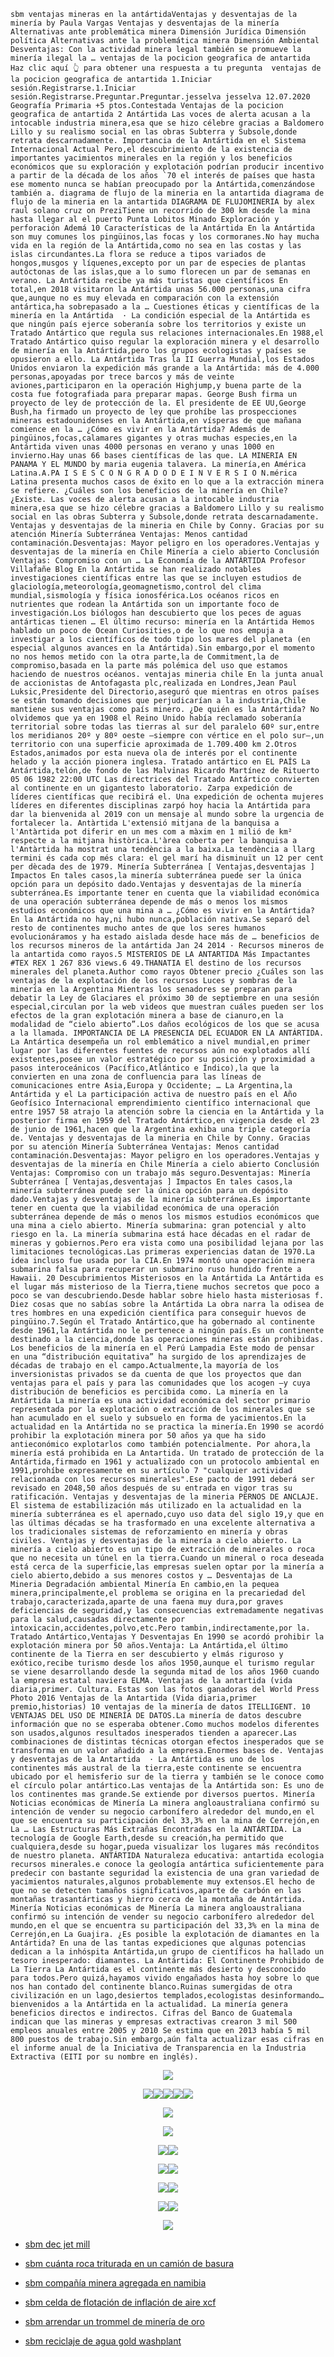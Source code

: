 
```
sbm ventajas mineras en la antártidaVentajas y desventajas de la minería by Paula Vargas Ventajas y desventajas de la minería Alternativas ante problemática minera Dimensión Jurídica Dimensión política Alternativas ante la problemática minera Dimensión Ambiental Desventajas: Con la actividad minera legal también se promueve la minería ilegal la … ventajas de la pocicion geografica de antartida Haz clic aquí 👆 para obtener una respuesta a tu pregunta ️ ventajas de la pocicion geografica de antartida 1.Iniciar sesión.Registrarse.1.Iniciar sesión.Registrarse.Preguntar.Preguntar.jesselva jesselva 12.07.2020 Geografía Primaria +5 ptos.Contestada Ventajas de la pocicion geografica de antartida 2 Antártida Las voces de alerta acusan a la intocable industria minera,esa que se hizo célebre gracias a Baldomero Lillo y su realismo social en las obras Subterra y Subsole,donde retrata descarnadamente. Importancia de la Antártida en el Sistema Internacional Actual Pero,el descubrimiento de la existencia de importantes yacimientos minerales en la región y los beneficios económicos que su exploración y explotación podrían producir incentivo a partir de la década de los años `70 el interés de países que hasta ese momento nunca se habían preocupado por la Antártida,comenzándose también a. diagrama de flujo de la mineria en la antartida diagrama de flujo de la mineria en la antartida DIAGRAMA DE FLUJOMINERIA by alex raul solano cruz on PreziTiene un recorrido de 300 km desde la mina hasta llegar al el puerto Punta Lobitos Minado Exploración y perforación Ademá 10 Características de la Antártida En la Antártida son muy comunes los pingüinos,las focas y los cormoranes.No hay mucha vida en la región de la Antártida,como no sea en las costas y las islas circundantes.La flora se reduce a tipos variados de hongos,musgos y líquenes,excepto por un par de especies de plantas autóctonas de las islas,que a lo sumo florecen un par de semanas en verano. La Antártida recibe ya más turistas que científicos En total,en 2018 visitaron la Antártida unas 56.000 personas,una cifra que,aunque no es muy elevada en comparación con la extensión antártica,ha sobrepasado a la … Cuestiones éticas y científicas de la minería en la Antártida  · La condición especial de la Antártida es que ningún país ejerce soberanía sobre los territorios y existe un Tratado Antártico que regula sus relaciones internacionales.En 1988,el Tratado Antártico quiso regular la exploración minera y el desarrollo de minería en la Antártida,pero los grupos ecologistas y países se opusieron a ello. La Antártida Tras la II Guerra Mundial,los Estados Unidos enviaron la expedición más grande a la Antártida: más de 4.000 personas,apoyadas por trece barcos y más de veinte aviones,participaron en la operación Highjump,y buena parte de la costa fue fotografiada para preparar mapas. George Bush firma un proyecto de ley de protección de la. El presidente de EE UU,George Bush,ha firmado un proyecto de ley que prohíbe las prospecciones mineras estadounidenses en la Antártida,en vísperas de que mañana comience en la … ¿Cómo es vivir en la Antártida? Además de pingüinos,focas,calamares gigantes y otras muchas especies,en la Antártida viven unas 4000 personas en verano y unas 1000 en invierno.Hay unas 66 bases científicas de las que. LA MINERIA EN PANAMA Y EL MUNDO by maria eugenia talavera. La minería,en América Latina.A.PA I S E S C O N G R A D O D E I N V E R S I O N.mérica Latina presenta muchos casos de éxito en lo que a la extracción minera se refiere. ¿Cuáles son los beneficios de la minería en Chile? ¿Existe. Las voces de alerta acusan a la intocable industria minera,esa que se hizo célebre gracias a Baldomero Lillo y su realismo social en las obras Subterra y Subsole,donde retrata descarnadamente. Ventajas y desventajas de la mineria en Chile by Conny. Gracias por su atención Minería Subterránea Ventajas: Menos cantidad contaminación.Desventajas: Mayor peligro en los operadores.Ventajas y desventajas de la minería en Chile Minería a cielo abierto Conclusión Ventajas: Compromiso con un … La Economía de la ANTÁRTIDA Profesor Villafañe Blog En la Antártida se han realizado notables investigaciones científicas entre las que se incluyen estudios de glaciología,meteorología,geomagnetismo,control del clima mundial,sismología y física ionosférica.Los océanos ricos en nutrientes que rodean la Antártida son un importante foco de investigación.Los biólogos han descubierto que los peces de aguas antárticas tienen … El último recurso: minería en la Antártida Hemos hablado un poco de Ocean Curiosities,o de lo que nos empuja a investigar a los científicos de todo tipo los mares del planeta (en especial algunos avances en la Antártida).Sin embargo,por el momento no nos hemos metido con la otra parte,la de Commitment,la de compromiso,basada en la parte más polémica del uso que estamos haciendo de nuestros océanos. ventajas mineria chile En la junta anual de accionistas de Antofagasta plc,realizada en Londres,Jean Paul Luksic,Presidente del Directorio,aseguró que mientras en otros países se están tomando decisiones que perjudicarían a la industria,Chile mantiene sus ventajas como país minero. ¿De quién es la Antártida? No olvidemos que ya en 1908 el Reino Unido había reclamado soberanía territorial sobre todas las tierras al sur del paralelo 60º sur,entre los meridianos 20º y 80º oeste —siempre con vértice en el polo sur—,un territorio con una superficie aproximada de 1.709.400 km 2.Otros Estados,animados por esta nueva ola de interés por el continente helado y la acción pionera inglesa. Tratado antártico en EL PAÍS La Antártida,telón,de fondo de las Malvinas Ricardo Martínez de Rituerto 05 06 1982 22:00 UTC Las directrices del Tratado Antártico convierten al continente en un gigantesto laboratorio. Zarpa expedición de líderes científicas que recibirá el. Una expedición de ochenta mujeres líderes en diferentes disciplinas zarpó hoy hacia la Antártida para dar la bienvenida al 2019 con un mensaje al mundo sobre la urgencia de fortalecer la. Antàrtida L'extensió mitjana de la banquisa a l'Antàrtida pot diferir en un mes com a màxim en 1 milió de km² respecte a la mitjana històrica.L'àrea coberta per la banquisa a l'Antàrtida ha mostrat una tendència a la baixa.La tendència a llarg termini és cada cop més clara: el gel marí ha disminuït un 12 per cent per dècada des de 1979. Minería Subterránea [ Ventajas,desventajas ] Impactos En tales casos,la minería subterránea puede ser la única opción para un depósito dado.Ventajas y desventajas de la minería subterránea.Es importante tener en cuenta que la viabilidad económica de una operación subterránea depende de más o menos los mismos estudios económicos que una mina a … ¿Cómo es vivir en la Antártida? En la Antártida no hay,ni hubo nunca,población nativa.Se separó del resto de continentes mucho antes de que los seres humanos evolucionáramos y ha estado aislada desde hace más de … beneficios de los recursos mineros de la antártida Jan 24 2014 · Recursos mineros de la antartida como rayos.5 MISTERIOS DE LA ANTARTIDA Más Impactantes #TEX REX 1 267 836 views.6 49.THANATIA El destino de los recursos minerales del planeta.Author como rayos Obtener precio ¿Cuáles son las ventajas de la explotación de los recursos Luces y sombras de la minería en la Argentina Mientras los senadores se preparan para debatir la Ley de Glaciares el próximo 30 de septiembre en una sesión especial,circulan por la web videos que muestran cuáles pueden ser los efectos de la gran explotación minera a base de cianuro,en la modalidad de “cielo abierto”.Los daños ecológicos de los que se acusa a la llamada. IMPORTANCIA DE LA PRESENCIA DEL ECUADOR EN LA ANTÁRTIDA. La Antártica desempeña un rol emblemático a nivel mundial,en primer lugar por las diferentes fuentes de recursos aún no explotados allí existentes,posee un valor estratégico por su posición y proximidad a pasos interoceánicos (Pacífico,Atlántico e Índico),la que la convierten en una zona de confluencia para las líneas de comunicaciones entre Asia,Europa y Occidente; … La Argentina,la Antártida y el La participación activa de nuestro país en el Año Geofísico Internacional emprendimiento científico internacional que entre 1957 58 atrajo la atención sobre la ciencia en la Antártida y la posterior firma en 1959 del Tratado Antártico,en vigencia desde el 23 de junio de 1961,hacen que la Argentina exhiba una triple categoría de. Ventajas y desventajas de la mineria en Chile by Conny. Gracias por su atención Minería Subterránea Ventajas: Menos cantidad contaminación.Desventajas: Mayor peligro en los operadores.Ventajas y desventajas de la minería en Chile Minería a cielo abierto Conclusión Ventajas: Compromiso con un trabajo más seguro.Desventajas: Minería Subterránea [ Ventajas,desventajas ] Impactos En tales casos,la minería subterránea puede ser la única opción para un depósito dado.Ventajas y desventajas de la minería subterránea.Es importante tener en cuenta que la viabilidad económica de una operación subterránea depende de más o menos los mismos estudios económicos que una mina a cielo abierto. Minería submarina: gran potencial y alto riesgo en la. La minería submarina está hace décadas en el radar de mineras y gobiernos.Pero era vista como una posibilidad lejana por las limitaciones tecnológicas.Las primeras experiencias datan de 1970.La idea incluso fue usada por la CIA.En 1974 montó una operación minera submarina falsa para recuperar un submarino ruso hundido frente a Hawaii. 20 Descubrimientos Misteriosos en la Antártida La Antártida es el lugar más misterioso de la Tierra,tiene muchos secretos que poco a poco se van descubriendo.Desde hablar sobre hielo hasta misteriosas f. Diez cosas que no sabías sobre la Antártida La obra narra la odisea de tres hombres en una expedición científica para conseguir huevos de pingüino.7.Según el Tratado Antártico,que ha gobernado al continente desde 1961,la Antártida no le pertenece a ningún país.Es un continente destinado a la ciencia,donde las operaciones mineras están prohibidas. Los beneficios de la minería en el Perú Lampadia Este modo de pensar en una “distribución equitativa” ha surgido de los aprendizajes de décadas de trabajo en el campo.Actualmente,la mayoría de los inversionistas privados se da cuenta de que los proyectos que dan ventajas para el país y para las comunidades que los acogen —y cuya distribución de beneficios es percibida como. La minería en la Antártida La minería es una actividad económica del sector primario representada por la explotación o extracción de los minerales que se han acumulado en el suelo y subsuelo en forma de yacimientos.En la actualidad en la Antártida no se practica la minería.En 1990 se acordó prohibir la explotación minera por 50 años ya que ha sido antieconómico explotarlos como también potencialmente. Por ahora,la minería está prohibida en La Antartida. Un tratado de protección de la Antártida,firmado en 1961 y actualizado con un protocolo ambiental en 1991,prohíbe expresamente en su artículo 7 "cualquier actividad relacionada con los recursos minerales".Ese pacto de 1991 deberá ser revisado en 2048,50 años después de su entrada en vigor tras su ratificación. Ventajas y desventajas de la mineria PERNOS DE ANCLAJE. El sistema de estabilización más utilizado en la actualidad en la minería subterránea es el apernado,cuyo uso data del siglo 19,y que en las últimas décadas se ha trasformado en una excelente alternativa a los tradicionales sistemas de reforzamiento en minería y obras civiles. Ventajas y desventajas de la minería a cielo abierto. La minería a cielo abierto es un tipo de extracción de minerales o roca que no necesita un túnel en la tierra.Cuando un mineral o roca deseada está cerca de la superficie,las empresas suelen optar por la minería a cielo abierto,debido a sus menores costos y … Desventajas de La Mineria Degradación ambiental Minería En cambio,en la pequea minera,principalmente,el problema se origina en la precariedad del trabajo,caracterizada,aparte de una faena muy dura,por graves deficiencias de seguridad,y las consecuencias extremadamente negativas para la salud,causadas directamente por intoxicacin,accidentes,polvo,etc.Pero tambin,indirectamente,por la. Tratado Antártico,Ventajas Y Desventajas En 1990 se acordó prohibir la explotación minera por 50 años.Ventaja: La Antártida,el último continente de la Tierra en ser descubierto y elmás riguroso y exótico,recibe turismo desde los años 1950,aunque el turismo regular se viene desarrollando desde la segunda mitad de los años 1960 cuando la empresa estatal naviera ELMA. Ventajas de la antartida (vida diaria,primer. Cultura. Estas son las fotos ganadoras del World Press Photo 2016 Ventajas de la Antartida (Vida diaria,primer premio,historias) 10 ventajas de la minería de datos ITELLIGENT. 10 VENTAJAS DEL USO DE MINERÍA DE DATOS.La minería de datos descubre información que no se esperaba obtener.Como muchos modelos diferentes son usados,algunos resultados inesperados tienden a aparecer.Las combinaciones de distintas técnicas otorgan efectos inesperados que se transforma en un valor añadido a la empresa.Enormes bases de. Ventajas y desventajas de la Antartida  · La Antártida es uno de los continentes más austral de la tierra,este continente se encuentra ubicado por el hemisferio sur de la tierra y también se le conoce como el círculo polar antártico.Las ventajas de la Antártida son: Es uno de los continentes mas grande.Se extiende por diversos puertos. Minería Noticias económicas de Minería La minera angloaustraliana confirmó su intención de vender su negocio carbonífero alrededor del mundo,en el que se encuentra su participación del 33,3% en la mina de Cerrejón,en La … Las Estructuras Más Extrañas Encontradas en la ANTÁRTIDA. La tecnología de Google Earth,desde su creación,ha permitido que cualquiera,desde su hogar,pueda visualizar los lugares más recónditos de nuestro planeta. ANTÁRTIDA Naturaleza educativa: antartida ecologia recursos minerales.e conoce la geología antártica suficientemente para predecir con bastante seguridad la existencia de una gran variedad de yacimientos naturales,algunos probablemente muy extensos.El hecho de que no se detecten tamaños significativos,aparte de carbón en las montañas trasantárticas y hierro cerca de la montaña de Antártida. Minería Noticias económicas de Minería La minera angloaustraliana confirmó su intención de vender su negocio carbonífero alrededor del mundo,en el que se encuentra su participación del 33,3% en la mina de Cerrejón,en La Guajira. ¿Es posible la explotación de diamantes en la Antártida? En una de las tantas expediciones que algunas potencias dedican a la inhóspita Antártida,un grupo de científicos ha hallado un tesoro inesperado: diamantes. La Antártida: El Continente Prohibido de La Tierra La Antártida es el continente más desierto y desconocido para todos.Pero quizá,hayamos vivido engañados hasta hoy sobre lo que nos han contado del continente blanco.Ruinas sumergidas de otra civilización en un lago,desiertos templados,ecologistas desinformando…bienvenidos a la Antártida en la actualidad. La minería genera beneficios directos e indirectos. Cifras del Banco de Guatemala indican que las mineras y empresas extractivas crearon 3 mil 500 empleos anuales entre 2005 y 2010 Se estima que en 2013 había 5 mil 800 puestos de trabajo.Sin embargo,aún falta actualizar esas cifras en el informe anual de la Iniciativa de Transparencia en la Industria Extractiva (EITI por su nombre en inglés). 
```

<div align="center">

<a href="https://es-crusher.shibang-china.com/github&k=sbm+ventajas+mineras+en+la+ant%C3%A1rtida"><img src="https://static.shibang-china.com/es/crusher/logo.jpg"></a>

<a href="https://es-crusher.shibang-china.com/github&k=sbm+ventajas+mineras+en+la+ant%C3%A1rtida"><img src="https://static.shibang-china.com/es/crusher/index.jpg"></a><a href="https://es-crusher.shibang-china.com/material.htmlgithub&k=sbm+ventajas+mineras+en+la+ant%C3%A1rtida"><img src="https://static.shibang-china.com/es/crusher/material.jpg"></a><a href="https://es-crusher.shibang-china.com/application.htmlgithub&k=sbm+ventajas+mineras+en+la+ant%C3%A1rtida"><img src="https://static.shibang-china.com/es/crusher/application.jpg"></a><a href="https://es-crusher.shibang-china.com/aboutus.htmlgithub&k=sbm+ventajas+mineras+en+la+ant%C3%A1rtida"><img src="https://static.shibang-china.com/es/crusher/aboutus.jpg"></a><a href="https://es-crusher.shibang-china.com/contact.htmlgithub&k=sbm+ventajas+mineras+en+la+ant%C3%A1rtida"><img src="https://static.shibang-china.com/es/crusher/contact.jpg"></a>

<a href="https://es-crusher.shibang-china.com/github&k=sbm+ventajas+mineras+en+la+ant%C3%A1rtida"><img src="https://static.shibang-china.com/es/crusher/banner.jpg"></a>

<a href="https://swt.shibang-china.com/github&k=sbm+ventajas+mineras+en+la+ant%C3%A1rtida"><img src="https://static.shibang-china.com/es/crusher/text.jpg"></a>

<a href="https://swt.shibang-china.com/github&k=sbm+ventajas+mineras+en+la+ant%C3%A1rtida"><img src="https://static.shibang-china.com/es/crusher/chat.jpg"></a><a href="https://es-crusher.shibang-china.com/contact.htmlgithub&k=sbm+ventajas+mineras+en+la+ant%C3%A1rtida"><img src="https://static.shibang-china.com/es/crusher/message.jpg"></a>

<a href="https://es-crusher.shibang-china.com/products/pe.htmlgithub&k=sbm+ventajas+mineras+en+la+ant%C3%A1rtida"><img src="https://static.shibang-china.com/es/crusher/pe.jpg"></a><a href="https://es-crusher.shibang-china.com/products/pf.htmlgithub&k=sbm+ventajas+mineras+en+la+ant%C3%A1rtida"><img src="https://static.shibang-china.com/es/crusher/pf.jpg"></a>

<a href="https://es-crusher.shibang-china.com/products/hpt.htmlgithub&k=sbm+ventajas+mineras+en+la+ant%C3%A1rtida"><img src="https://static.shibang-china.com/es/crusher/hpt.jpg"></a><a href="https://es-crusher.shibang-china.com/products/vsi.htmlgithub&k=sbm+ventajas+mineras+en+la+ant%C3%A1rtida"><img src="https://static.shibang-china.com/es/crusher/vsi.jpg"></a>

<a href="https://es-crusher.shibang-china.com/products/klv.htmlgithub&k=sbm+ventajas+mineras+en+la+ant%C3%A1rtida"><img src="https://static.shibang-china.com/es/crusher/klv.jpg"></a><a href="https://es-crusher.shibang-china.com/products/portable.htmlgithub&k=sbm+ventajas+mineras+en+la+ant%C3%A1rtida"><img src="https://static.shibang-china.com/es/crusher/portable.jpg"></a>

<a href="https://swt.shibang-china.com/github&k=sbm+ventajas+mineras+en+la+ant%C3%A1rtida"><img src="https://static.shibang-china.com/es/crusher/case.jpg"></a>

</div>


* [sbm dec jet mill](sbm%20dec%20jet%20mill.md)

* [sbm cuánta roca triturada en un camión de basura](sbm%20cu%C3%A1nta%20roca%20triturada%20en%20un%20cami%C3%B3n%20de%20basura.md)

* [sbm compañía minera agregada en namibia](sbm%20compa%C3%B1%C3%ADa%20minera%20agregada%20en%20namibia.md)

* [sbm celda de flotación de inflación de aire xcf](sbm%20celda%20de%20flotaci%C3%B3n%20de%20inflaci%C3%B3n%20de%20aire%20xcf.md)

* [sbm arrendar un trommel de minería de oro](sbm%20arrendar%20un%20trommel%20de%20miner%C3%ADa%20de%20oro.md)

* [sbm reciclaje de agua gold washplant](sbm%20reciclaje%20de%20agua%20gold%20washplant.md)